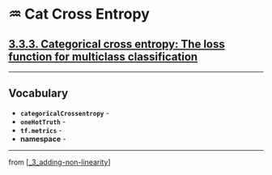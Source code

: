 # ♒️ Cat Cross Entropy

## [**3.3.3.** Categorical cross entropy: The loss function for multiclass classification](https://livebook.manning.com/book/deep-learning-with-javascript/chapter-3/232)

---

## **Vocabulary**

- **`categoricalCrossentropy`** -
- **`oneHotTruth`** -
- **`tf.metrics`** -
- **namespace** -

---
from [[_3_adding-non-linearity]]

[//begin]: # "Autogenerated link references for markdown compatibility"
[_3_adding-non-linearity]: ../_3_adding-non-linearity.md "♒️ NON-LINEARITY"
[//end]: # "Autogenerated link references"